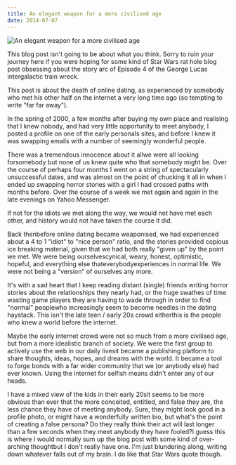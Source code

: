 ```yaml
---
title: An elegant weapon for a more civilised age
date: 2014-07-07
---
```


![An elegant weapon for a more civilised age](https://source.unsplash.com/vP3pnOoCiYE/1600x900)

This blog post isn't going to be about what you think. Sorry to ruin your journey here if you were hoping for some kind of Star Wars rat hole blog post obsessing about the story arc of Episode 4 of the George Lucas intergalactic train wreck.

This post is about the death of online dating, as experienced by somebody who met his other half on the internet a very long time ago (so tempting to write "far far away").

In the spring of 2000, a few months after buying my own place and realising that I knew nobody, and had very little opportunity to meet anybody, I posted a profile on one of the early personals sites, and before I knew it was swapping emails with a number of seemingly wonderful people.

There was a tremendous innocence about it allwe were all looking forsomebody but none of us knew quite who that somebody might be. Over the course of perhaps four months I went on a string of spectacularly unsuccessful dates, and was almost on the point of chucking it all in when I ended up swapping horror stories with a girl I had crossed paths with months before. Over the course of a week we met again and again in the late evenings on Yahoo Messenger.

If not for the idiots we met along the way, we would not have met each other, and history would not have taken the course it did.

Back thenbefore online dating became weaponised, we had experienced about a 4 to 1 "idiot" to "nice person" ratio, and the stories provided copious ice breaking material, given that we had both really "given up" by the point we met. We were being ourselvescynical, weary, honest, optimistic, hopeful, and everything else thateverybodyexperiences in normal life. We were not being a "version" of ourselves any more.

It's with a sad heart that I keep reading distant (single) friends writing horror stories about the relationships they nearly had, or the huge swathes of time wasting game players they are having to wade through in order to find "normal" peoplewho increasingly seem to become needles in the dating haystack. This isn't the late teen / early 20s crowd eitherthis is the people who knew a world before the internet.

Maybe the early internet crowd were not so much from a more civilised age, but from a more idealistic branch of society. We were the first group to actively use the web in our daily livesit became a publishing platform to share thoughts, ideas, hopes, and dreams with the world. It became a tool to forge bonds with a far wider community that we (or anybody else) had ever known. Using the internet for selfish means didn't enter any of our heads.

I have a mixed view of the kids in their early 20sit seems to be more obvious than ever that the more conceited, entitled, and false they are, the less chance they have of meeting anybody. Sure, they might look good in a profile photo, or might have a wonderfully written bio, but what's the point of creating a false persona? Do they really think their act will last longer than a few seconds when they meet anybody they have fooled?I guess this is where I would normally sum up the blog post with some kind of over-arching thoughtbut I don't really have one. I'm just blundering along, writing down whatever falls out of my brain. I do like that Star Wars quote though.